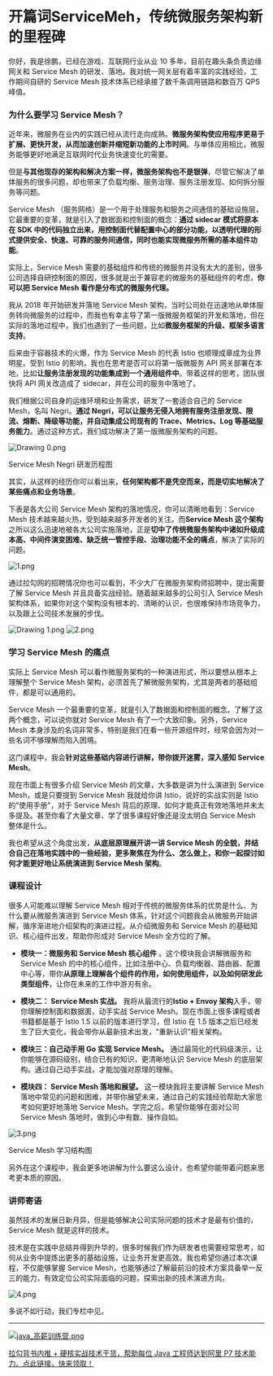 # 开篇词ServiceMeh，传统微服务架构新的里程碑

你好，我是徐鹏，已经在游戏、互联网行业从业 10 多年，目前在趣头条负责边缘网关和 Service Mesh 的研发、落地。我对统一网关层有着丰富的实践经验，工作期间自研的 Service Mesh 技术体系已经承接了数千条调用链路和数百万 QPS 峰值。

### 为什么要学习 Service Mesh？

近年来，微服务在业内的实践已经从流行走向成熟。**微服务架构使应用程序更易于扩展、更快开发，从而加速创新并缩短新功能的上市时间**。与单体应用相比，微服务能够更好地满足互联网时代业务快速变化的需要。

但是**与其他现存的架构和解决方案一样，微服务架构也不是银弹**，尽管它解决了单体服务的很多问题，却也带来了负载均衡、服务治理、服务注册发现、如何拆分服务等问题。

Service Mesh （服务网格）是一个用于处理服务和服务之间通信的基础设施层，它最重要的变革，就是引入了数据面和控制面的概念：**通过 sidecar 模式将原本在 SDK 中的代码独立出来，用控制面代替配置中心的部分功能，以透明代理的形式提供安全、快速、可靠的服务间通信，同时也能实现微服务所需的基本组件功能**。

实际上，Service Mesh 需要的基础组件和传统的微服务并没有太大的差别，很多公司选择自研控制面的原因，很多就是出于兼容老的微服务的基础组件的考虑，**你可以把 Service Mesh 看作是分布式的微服务代理。**

我从 2018 年开始研发并落地 Service Mesh 架构，当时公司处在迅速地从单体服务转向微服务的过程中，而我也有幸主导了第一版微服务框架的开发和落地，但在实际的落地过程中，我们也遇到了一些问题，比如**微服务框架的升级、框架多语言支持**。

后来由于容器技术的火爆，作为 Service Mesh 的代表 Istio 也顺理成章成为业界明星。受到 Istio 的影响，我也在思考是否可以将第一版微服务 API 网关部署在本地，比如**让服务注册发现的功能集成到一个通用组件中**。带着这样的思考，团队很快将 API 网关改造成了 sidecar，并在公司的服务中落地了。

我们根据公司自身的运维环境和业务需求，研发了一套适合自己的 Service Mesh，名叫 Negri。**通过 Negri，可以让服务无侵入地拥有服务注册发现、限流、熔断、降级等功能，并自动集成公司现有的 Trace、Metrics、Log 等基础服务能力**。通过这种方式，我们成功解决了第一版微服务架构的问题。


<Image alt="Drawing 0.png" src="https://s0.lgstatic.com/i/image/M00/8A/EF/Ciqc1F_a_omAfAHQAAGjUQGyVFQ565.png"/> 
  
Service Mesh Negri 研发历程图

其实，从这样的经历你可以看出来，**任何架构都不是凭空而来，而是切实地解决了某些痛点和业务场景**。

下表是各大公司 Service Mesh 架构的落地情况，你可以清晰地看到：Service Mesh 技术越来越火热，受到越来越多开发者的关注。而**Service Mesh 这个架构** 之所以这么迅速地被各大公司实施落地，正是**切中了传统微服务架构中诸如升级成本高、中间件演变困难、缺乏统一管控手段、治理功能不全的痛点**，解决了实际的问题。


<Image alt="1.png" src="https://s0.lgstatic.com/i/image2/M01/03/A4/CgpVE1_gQIiASAOWAAC8FaUNEhw765.png"/> 


通过拉勾网的招聘情况你也可以看到，不少大厂在微服务架构师招聘中，提出需要了解 Service Mesh 并且具备实战经验。随着越来越多的公司引入 Service Mesh 架构体系，如果你对这个架构没有根本的、清晰的认识，也很难保持市场竞争力，以及跟上公司技术发展的步伐。


<Image alt="Drawing 1.png" src="https://s0.lgstatic.com/i/image/M00/8A/FA/CgqCHl_a_p6APQjcAAERYC2zPow535.png"/> 
  

<Image alt="2.png" src="https://s0.lgstatic.com/i/image/M00/8B/C1/Ciqc1F_gQK2AGo9bAAEAXKTE2GE791.png"/> 


### 学习 Service Mesh 的痛点

实际上 Service Mesh 可以看作微服务架构的一种演进形式，所以要想从根本上理解整个 Service Mesh 架构，必须首先了解微服务架构，尤其是两者的基础组件，都是可以通用的。

Service Mesh 一个最重要的变革，就是引入了数据面和控制面的概念。了解了这两个概念，可以说你就对 Service Mesh 有了一个大致印象。另外，Service Mesh 本身涉及的名词非常多，特别是我们在看一些开源组件时，经常会因为对一些名词不够理解而陷入困境。

这门课程中，我会**针对这些基础内容进行讲解，带你拨开迷雾，深入感知 Service Mesh**。

现在市面上有很多介绍 Service Mesh 的文章，大多数是讲为什么演进到 Service Mesh，或是只要提到 Service Mesh 我就给你讲 Istio，说好的实战实则是 Istio 的"使用手册"，对于 Service Mesh 背后的原理、如何才能真正有效地落地并未太多提及。甚至你看了大量文章、学了很多课程好像还是没太明白 Service Mesh 整体是什么。

我也希望从这个角度出发，**从底层原理展开讲一讲 Service Mesh 的全貌，并结合自己在落地实践中的一些经验，更多聚焦在为什么、怎么做上，和你一起探讨如何才能更好地让系统演进到 Service Mesh 架构**。

### 课程设计

很多人可能难以理解 Service Mesh 相对于传统的微服务体系的优势是什么、为什么要从微服务演进到 Service Mesh 体系，针对这个问题我会从微服务开始讲解，循序渐进地介绍架构的演进过程。从介绍微服务和 Service Mesh 的基础知识、核心组件出发，帮助你形成对 Service Mesh 全方位的了解。

* **模块一：微服务和 Service Mesh 核心组件** 。这个模块我会讲解微服务和 Service Mesh 的中的核心组件，比如注册中心、负载均衡器、路由器、配置中心等，带你**从原理上理解各个组件的作用，如何使用组件，以及如何研发此类型组件**，让你在未来的工作中游刃有余。

* **模块二： Service Mesh 实战。** 我将从最流行的**Istio + Envoy 架构**入手，带你理解控制面和数据面，动手实战 Service Mesh。现在市面上很多课程或者书籍都是基于 Istio 1.5 以前的版本进行学习，但 Istio 在 1.5 版本之后已经发生了巨大变化，我会带你从最新技术出发，"重新认识"相关架构。

* **模块三：自己动手用 Go 实现 Service Mesh。** 通过最简化的代码级演示，让你能够在源码级别，结合已有的知识，更清晰地认识 Service Mesh 的底层架构。通过自己动手实战，才能加强对原理的理解。

* **模块四： Service Mesh 落地和展望。** 这一模块我将主要讲解 Service Mesh 落地中常见的问题和困难，并带你展望未来，通过自己的实践经验帮助大家思考如何更好地落地 Service Mesh。学完之后，希望你能够在面对公司 Service Mesh 落地时，做到心中有数、操作自如。


<Image alt="3.png" src="https://s0.lgstatic.com/i/image/M00/8B/CC/CgqCHl_gQKOAS1mEAAFjDwopSa8857.png"/> 
  
Service Mesh 学习结构图

另外在这个课程中，我会更多地讲解为什么要这么设计，也希望你能带着问题来思考更本质的原因。

### 讲师寄语

虽然技术的发展日新月异，但是能够解决公司实际问题的技术才是最有价值的，Service Mesh 就是这样的技术。

技术是在实践中总结并得到升华的，很多时候我们作为研发者也需要经常思考，如何从业务中提炼出更多的基础设施，让业务开发更高效。我也希望你通过本次课程，不仅能够掌握 Service Mesh，也能够通过了解最前沿的技术方案具备举一反三的能力，有效定位公司实际面临的问题，探索出新的技术演进方向。


<Image alt="4.png" src="https://s0.lgstatic.com/i/image/M00/8B/CD/CgqCHl_gQNSAK9iZAAFML6ohmkk219.png"/> 


多说不如行动，我们专栏中见。

*** ** * ** ***

[
<Image alt="java_高薪训练营.png" src="https://s0.lgstatic.com/i/image/M00/8B/BD/Ciqc1F_gEFiAcnCNAAhXSgFweBY589.png"/> 
](https://shenceyun.lagou.com/t/Mka)

[拉勾背书内推 + 硬核实战技术干货，帮助每位 Java 工程师达到阿里 P7 技术能力。点此链接，快来领取！](https://shenceyun.lagou.com/t/Mka)

